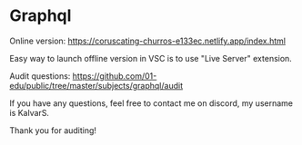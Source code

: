 # Graphql

Online version: https://coruscating-churros-e133ec.netlify.app/index.html

Easy way to launch offline version in VSC is to use "Live Server" extension.

Audit questions: https://github.com/01-edu/public/tree/master/subjects/graphql/audit

If you have any questions, feel free to contact me on discord, my username is KalvarS.

Thank you for auditing!

